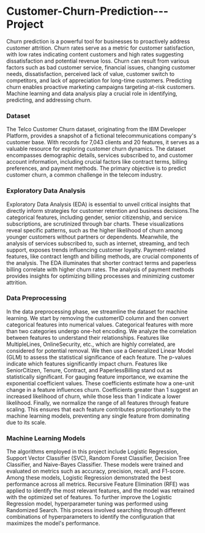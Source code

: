# Customer-Churn-Prediction---Project

Churn prediction is a powerful tool for businesses to proactively address customer attrition. Churn rates serve as a metric for customer satisfaction, with low rates indicating content customers and high rates suggesting dissatisfaction and potential revenue loss. Churn can result from various factors such as bad customer service, financial issues, changing customer needs, dissatisfaction, perceived lack of value, customer switch to competitors, and lack of appreciation for long-time customers. Predicting churn enables proactive marketing campaigns targeting at-risk customers. Machine learning and data analysis play a crucial role in identifying, predicting, and addressing churn. 

<h3>Dataset</h3> 
The Telco Customer Churn dataset, originating from the IBM Developer Platform, provides a snapshot of a fictional telecommunications company's customer base. With records for 7,043 clients and 20 features, it serves as a valuable resource for exploring customer churn dynamics. The dataset encompasses demographic details, services subscribed to, and customer account information, including crucial factors like contract terms, billing preferences, and payment methods. The primary objective is to predict customer churn, a common challenge in the telecom industry. 

<h3>Exploratory Data Analysis</h3>
Exploratory Data Analysis (EDA) is essential to unveil critical insights that directly inform strategies for customer retention and business decisions.The categorical features, including gender, senior citizenship, and service subscriptions, are scrutinized through bar charts. These visualizations reveal specific patterns, such as the higher likelihood of churn among younger customers without partners or dependents. Meanwhile, the analysis of services subscribed to, such as internet, streaming, and tech support, exposes trends influencing customer loyalty. Payment-related features, like contract length and billing methods, are crucial components of the analysis. The EDA illuminates that shorter contract terms and paperless billing correlate with higher churn rates. The analysis of payment methods provides insights for optimizing billing processes and minimizing customer attrition. 

<h3>Data Preprocessing</h3>
In the data preprocessing phase, we streamline the dataset for machine learning. We start by removing the customerID column and then convert categorical features into numerical values. Categorical features with more than two categories undergo one-hot encoding. We analyze the correlation between features to understand their relationships. Features like MultipleLines, OnlineSecurity, etc., which are highly correlated, are considered for potential removal. We then use a Generalized Linear Model (GLM) to assess the statistical significance of each feature. The p-values indicate which features significantly impact churn. Features like SeniorCitizen, Tenure, Contract, and PaperlessBilling stand out as statistically significant. For gauging feature importance, we examine the exponential coefficient values. These coefficients estimate how a one-unit change in a feature influences churn. Coefficients greater than 1 suggest an increased likelihood of churn, while those less than 1 indicate a lower likelihood. Finally, we normalize the range of all features through feature scaling. This ensures that each feature contributes proportionately to the machine learning models, preventing any single feature from dominating due to its scale.

<h3>Machine Learning Models</h3>
The algorithms employed in this project include Logistic Regression, Support Vector Classifier (SVC), Random Forest Classifier, Decision Tree Classifier, and Naive-Bayes Classifier. These models were trained and evaluated on metrics such as accuracy, precision, recall, and F1-score. Among these models, Logistic Regression demonstrated the best performance across all metrics. Recursive Feature Elimination (RFE) was applied to identify the most relevant features, and the model was retrained with the optimized set of features. To further improve the Logistic Regression model, hyperparameter tuning was performed using Randomized Search. This process involved searching through different combinations of hyperparameters to identify the configuration that maximizes the model's performance.

